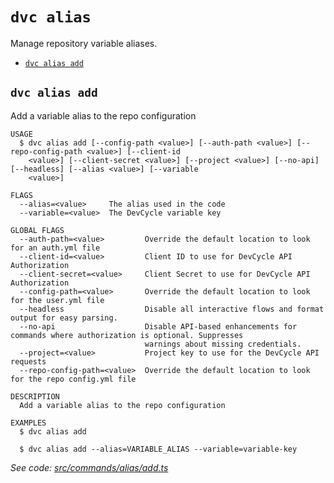 `dvc alias`
===========

Manage repository variable aliases.

* [`dvc alias add`](#dvc-alias-add)

## `dvc alias add`

Add a variable alias to the repo configuration

```
USAGE
  $ dvc alias add [--config-path <value>] [--auth-path <value>] [--repo-config-path <value>] [--client-id
    <value>] [--client-secret <value>] [--project <value>] [--no-api] [--headless] [--alias <value>] [--variable
    <value>]

FLAGS
  --alias=<value>     The alias used in the code
  --variable=<value>  The DevCycle variable key

GLOBAL FLAGS
  --auth-path=<value>         Override the default location to look for an auth.yml file
  --client-id=<value>         Client ID to use for DevCycle API Authorization
  --client-secret=<value>     Client Secret to use for DevCycle API Authorization
  --config-path=<value>       Override the default location to look for the user.yml file
  --headless                  Disable all interactive flows and format output for easy parsing.
  --no-api                    Disable API-based enhancements for commands where authorization is optional. Suppresses
                              warnings about missing credentials.
  --project=<value>           Project key to use for the DevCycle API requests
  --repo-config-path=<value>  Override the default location to look for the repo config.yml file

DESCRIPTION
  Add a variable alias to the repo configuration

EXAMPLES
  $ dvc alias add

  $ dvc alias add --alias=VARIABLE_ALIAS --variable=variable-key
```

_See code: [src/commands/alias/add.ts](https://github.com/DevCycleHQ/cli/blob/v5.18.0/src/commands/alias/add.ts)_
